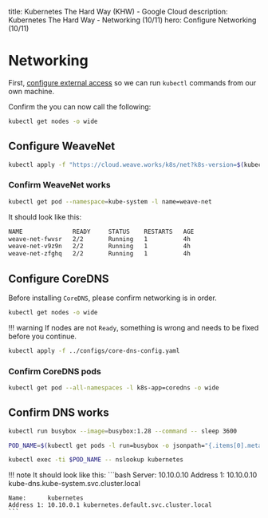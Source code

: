title: Kubernetes The Hard Way (KHW) - Google Cloud 
description: Kubernetes The Hard Way - Networking (10/11)
hero: Configure Networking (10/11)

# Networking

First, [configure external access](#remote-access) so we can run `kubectl` commands from our own machine.

Confirm the you can now call the following:

```bash
kubectl get nodes -o wide
```

## Configure WeaveNet

```bash
kubectl apply -f "https://cloud.weave.works/k8s/net?k8s-version=$(kubectl version | base64 | tr -d '\n')&env.IPALLOC_RANGE=10.200.0.0/16"
```

### Confirm WeaveNet works

```bash
kubectl get pod --namespace=kube-system -l name=weave-net
```

It should look like this:

```bash
NAME              READY     STATUS    RESTARTS   AGE
weave-net-fwvsr   2/2       Running   1          4h
weave-net-v9z9n   2/2       Running   1          4h
weave-net-zfghq   2/2       Running   1          4h
```

## Configure CoreDNS

Before installing `CoreDNS`, please confirm networking is in order.

```bash
kubectl get nodes -o wide
```

!!! warning
    If nodes are not `Ready`, something is wrong and needs to be fixed before you continue.

```bash
kubectl apply -f ../configs/core-dns-config.yaml
```

### Confirm CoreDNS pods

```bash
kubectl get pod --all-namespaces -l k8s-app=coredns -o wide
```

## Confirm DNS works

```bash
kubectl run busybox --image=busybox:1.28 --command -- sleep 3600
```

```bash
POD_NAME=$(kubectl get pods -l run=busybox -o jsonpath="{.items[0].metadata.name}")
```

```bash
kubectl exec -ti $POD_NAME -- nslookup kubernetes
```

!!! note
    It should look like this:
    ```bash
    Server:    10.10.0.10
    Address 1: 10.10.0.10 kube-dns.kube-system.svc.cluster.local

    Name:      kubernetes
    Address 1: 10.10.0.1 kubernetes.default.svc.cluster.local
    ```